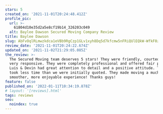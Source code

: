 ```yaml
---
stars: 5
created_on: '2021-11-01T20:24:48.412Z'
profile_pic:
  url: >-
    61804d10e35d2a5e8cf19b14_326203c049
  alt: Baylee Dawson Secured Moving Company Review
title: Baylee Dawson
slug: AbFvOqlRLmwzkdca1eVBb9RgCzp1GLv1xyh8Dq5d7kfcmw5nFRiQUlEQkW-WfkF0zswuE6wgOzm5
review_date: '2021-11-01T20:24:22.674Z'
updated_on: '2021-11-02T21:29:05.085Z'
the_review: >-
  The Secured Moving team deserves 5 stars! They were friendly, courteous, and
  very responsive. They were completely professional and offered fair pricing.
  Luis & Devin had great attention to detail and a positive attitude. They even
  took less time than we were initially quoted. They made moving a much
  smoother, more enjoyable experience! Thanks guys!
feature: false
published_on: '2022-01-11T10:34:19.878Z'
# layout: '[reviews].html'
tags: reviews
seo:
  noindex: true
---
```



